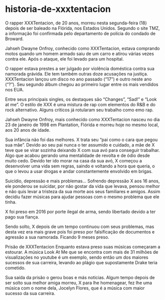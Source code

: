 # historia-de-xxxtentacion
<p>O rapper XXXTentacion, de 20 anos, morreu nesta segunda-feira (18) depois de ser baleado na Flórida, nos Estados Unidos. Segundo o site TMZ, a informação foi confirmada pelo departamento de polícia do condado de Broward.</p>

<p>Jahseh Dwayne Onfroy, conhecido como XXXTentacion, estava comprando motos quando um homem armado saiu de um carro e atirou várias vezes contra ele. Após o ataque, ele foi levado para um hospital.</p>

<p>O rapper estava prestes a ser julgado por violência doméstica contra sua namorada grávida. Ele tem também outras doze acusações na justiça.
XXXTentacion lançou um disco no ano passado (“17”) e outro neste ano (“?”). Seu segundo álbum chegou ao primeiro lugar entre os mais vendidos nos EUA.</p>

<p>Entre seus principais singles, os destaques são “Changes”, “Sad!” e “Look at me”. O estilo de XXX é uma mistura de rap com elementos do R&B e do rock alternativo. Alguns críticos já rotularam seu trabalho como emo rap.</p>

<p>Jahseh Dwayne Onfroy, mais conhecido como XXXTentacion nasceu no dia 23 de janeiro de 1998 em Plantation, Flórida e morreu hoje no mesmo local, aos 20 anos de idade.</p>

<p>Sua infância não foi das melhores. X trata seu “pai como o cara que pegou sua mãe”. Devido ao seu pai nunca o ter assumido e cuidado, a mãe de X teve que se virar sozinha deixando X com sua avó para conseguir trabalhar. Algo que acabou gerando uma mentalidade de revolta e de ódio desde muito cedo.
Devido ter ido morar na casa da sua avó, X começou a desenvolver uma vida sem regras, saindo e voltando a hora que queria, o que o levou a usar drogas e andar constantemente envolvido em brigas.</p>

<p>Suicídio, depressão e mais problemas…
Sofrendo depressão X aos 16 anos, ele ponderou se suicidar, por não gostar da vida que levava, pensou melhor e não quis levar a tristeza da sua morte aos seus familiares e amigos. Assim decidiu fazer músicas para ajudar pessoas com o mesmo problema que ele tinha.</p>

<p>X foi preso em 2016 por porte ilegal de arma, sendo libertado devido a ter pago sua fiança.</p>

<p>Sendo solto, X depois de um tempo continuou com seus problemas, mas desta vez era mais grave pois foi preso por falsificação de documentos e agressão a sua namorada. Ficando 9 meses preso.</p>

<p>Prisão de XXXTentacion
Enquanto estava preso suas músicas começaram a estourar. A música Look At Me que se encontra com mais de 31 milhões de visualizações no youtube é um exemplo, sendo então um dos maiores sucessos de sua carreira, levando ao plágio que supostamente Drake teria cometido.</p>

<p>Sua saída da prisão o gerou boas e más noticias. Algum tempo depois de ser solto sua melhor amiga morreu, X para lhe homenagear, fez lhe uma música com o nome dela, Jocelyn Flores, que é a música com maior sucesso da sua carreira.</p>